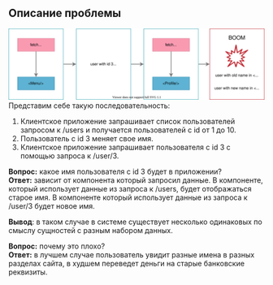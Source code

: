 ## Описание проблемы

![problem](./static/iresene-problem.svg)
Представим себе такую последовательность:
1. Клиентское приложение запрашивает список пользователей запросом к /users и получается пользователей с id от 1 до 10.
2. Пользователь с id 3 меняет свое имя.
3. Клиентское приложение запрашивает пользователя с id 3 с помощью запроса к /user/3.

**Вопрос:** какое имя пользователя с id 3 будет в приложении?<br/>
**Ответ:** зависит от компонента который запросил данные. В компоненте, который использует данные из запроса к /users,
будет отображаться старое имя. В компоненте который использует данные из запроса к /user/3 будет новое имя.

**Вывод**: в таком случае в системе существует несколько одинаковых по смыслу сущностей с разным набором данных. 

**Вопрос:** почему это плохо?<br/>
**Ответ:** в лучшем случае пользователь увидит разные имена в разных разделах сайта, в худшем переведет деньги на старые банковские реквизиты.
